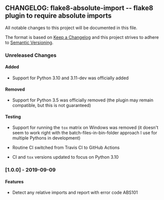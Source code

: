 ## CHANGELOG: flake8-absolute-import -- flake8 plugin to require absolute imports

All notable changes to this project will be documented in this file.

The format is based on [Keep a Changelog](http://keepachangelog.com/en/1.0.0/)
and this project strives to adhere to
[Semantic Versioning](http://semver.org/spec/v2.0.0.html).


### Unreleased Changes

#### Added

- Support for Python 3.10 and 3.11-dev was officially added

#### Removed

- Support for Python 3.5 was officially removed (the plugin may remain compatible,
  but this is not guaranteed)

#### Testing

- Support for running the `tox` matrix on Windows was removed (it doesn't
  seem to work right with the batch-files-in-bin-folder approach I use for
  multiple Pythons in development)

- Routine CI switched from Travis CI to GitHub Actions

- CI and `tox` versions updated to focus on Python 3.10


### [1.0.0] - 2019-09-09

#### Features

- Detect any relative imports and report with error code ABS101


